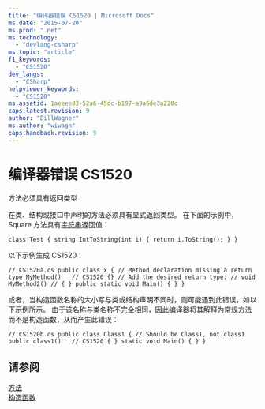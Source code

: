 ```yaml
---
title: "编译器错误 CS1520 | Microsoft Docs"
ms.date: "2015-07-20"
ms.prod: ".net"
ms.technology: 
  - "devlang-csharp"
ms.topic: "article"
f1_keywords: 
  - "CS1520"
dev_langs: 
  - "CSharp"
helpviewer_keywords: 
  - "CS1520"
ms.assetid: 1aeeee83-52a6-45dc-b197-a9a6de3a220c
caps.latest.revision: 9
author: "BillWagner"
ms.author: "wiwagn"
caps.handback.revision: 9
---
```

# 编译器错误 CS1520
方法必须具有返回类型  
  
 在类、结构或接口中声明的方法必须具有显式返回类型。 在下面的示例中，Square 方法具有[字符串](../../csharp/language-reference/keywords/string.md)返回值：  
  
```  
class Test { string IntToString(int i) { return i.ToString(); } }  
```  
  
 以下示例生成 CS1520：  
  
```  
// CS1520a.cs public class x { // Method declaration missing a return type MyMethod()   // CS1520 {} // Add the desired return type: // void MyMethod2() // { } public static void Main() { } }  
```  
  
 或者，当构造函数名称的大小写与类或结构声明不同时，则可能遇到此错误，如以下示例所示。 由于该名称与类名称不完全相同，因此编译器将其解释为常规方法而不是构造函数，从而产生此错误：  
  
```  
// CS1520b.cs public class Class1 { // Should be Class1, not class1 public class1()   // CS1520 { } static void Main() { } }  
```  
  
## 请参阅  
 [方法](../../csharp/programming-guide/classes-and-structs/methods.md)   
 [构造函数](../../csharp/programming-guide/classes-and-structs/constructors.md)
